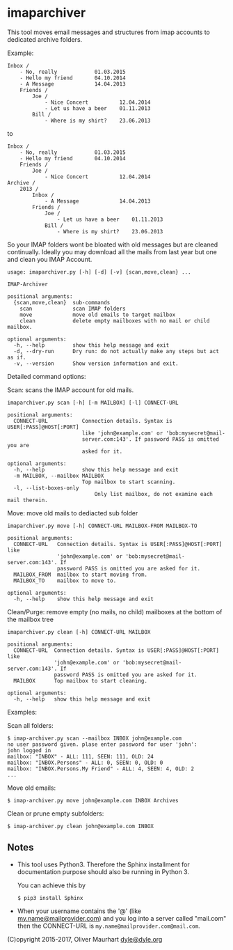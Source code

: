 imaparchiver
============

This tool moves email messages and structures from imap accounts to dedicated archive folders.

Example:

    Inbox /
        - No, really            01.03.2015
        - Hello my friend       04.10.2014
        - A Message             14.04.2013
        Friends /
            Joe /
                - Nice Concert          12.04.2014
                - Let us have a beer    01.11.2013
            Bill /
                - Where is my shirt?    23.06.2013

to

    Inbox /
        - No, really            01.03.2015
        - Hello my friend       04.10.2014
        Friends /
            Joe /
                - Nice Concert          12.04.2014
    Archive /
        2013 /
            Inbox /
                - A Message             14.04.2013
            Friends /
                Joe /
                    - Let us have a beer    01.11.2013
                Bill /
                    - Where is my shirt?    23.06.2013

So your IMAP folders wont be bloated with old messages but are cleaned continually. Ideally
you may download all the mails from last year but one and clean you IMAP Account.

```
usage: imaparchiver.py [-h] [-d] [-v] {scan,move,clean} ...

IMAP-Archiver

positional arguments:
  {scan,move,clean}  sub-commands
    scan             scan IMAP folders
    move             move old emails to target mailbox
    clean            delete empty mailboxes with no mail or child mailbox.

optional arguments:
  -h, --help         show this help message and exit
  -d, --dry-run      Dry run: do not actually make any steps but act as if.
  -v, --version      Show version information and exit.
```

Detailed command options:

Scan: scans the IMAP account for old mails.

```
imaparchiver.py scan [-h] [-m MAILBOX] [-l] CONNECT-URL

positional arguments:
  CONNECT-URL           Connection details. Syntax is USER[:PASS]@HOST[:PORT]
                        like 'john@example.com' or 'bob:mysecret@mail-
                        server.com:143'. If password PASS is omitted you are
                        asked for it.

optional arguments:
  -h, --help            show this help message and exit
  -m MAILBOX, --mailbox MAILBOX
                        Top mailbox to start scanning.
  -l, --list-boxes-only
                            Only list mailbox, do not examine each mail therein.
```

Move: move old mails to dediacted sub folder

```
imaparchiver.py move [-h] CONNECT-URL MAILBOX-FROM MAILBOX-TO

positional arguments:
  CONNECT-URL   Connection details. Syntax is USER[:PASS]@HOST[:PORT] like
                'john@example.com' or 'bob:mysecret@mail-server.com:143'. If
                password PASS is omitted you are asked for it.
  MAILBOX_FROM  mailbox to start moving from.
  MAILBOX_TO    mailbox to move to.

optional arguments:
  -h, --help    show this help message and exit
```

Clean/Purge: remove empty (no mails, no child) mailboxes at the bottom of the mailbox tree

```
imaparchiver.py clean [-h] CONNECT-URL MAILBOX

positional arguments:
  CONNECT-URL  Connection details. Syntax is USER[:PASS]@HOST[:PORT] like
               'john@example.com' or 'bob:mysecret@mail-server.com:143'. If
               password PASS is omitted you are asked for it.
  MAILBOX      Top mailbox to start cleaning.

optional arguments:
  -h, --help   show this help message and exit
```

Examples:

Scan all folders:

```
$ imap-archiver.py scan --mailbox INBOX john@example.com
no user password given. plase enter password for user 'john':
john logged in
mailbox: "INBOX" - ALL: 111, SEEN: 111, OLD: 24
mailbox: "INBOX.Persons" - ALL: 0, SEEN: 0, OLD: 0
mailbox: "INBOX.Persons.My Friend" - ALL: 4, SEEN: 4, OLD: 2
...
```

Move old emails:

```
$ imap-archiver.py move john@example.com INBOX Archives
```

Clean or prune empty subfolders:

```
$ imap-archiver.py clean john@example.com INBOX
```


Notes
-----

* This tool uses Python3. Therefore the Sphinx installment for documentation purpose should also be running in Python 3.

  You can achieve this by
  ```
  $ pip3 install Sphinx
  ```

* When your username contains the '@' (like my.name@mailprovider.com) and you log into a server called "mail.com" then the CONNECT-URL is ```my.name@mailprovider.com@mail.com```.


(C)opyright 2015-2017, Oliver Maurhart
dyle@dyle.org
